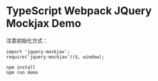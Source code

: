 TypeScript Webpack JQuery Mockjax Demo
=======================================

注意初始化方式：

```
import 'jquery-mockjax';
require('jquery-mockjax')($, window);
```

```
npm install
npm run demo
```
